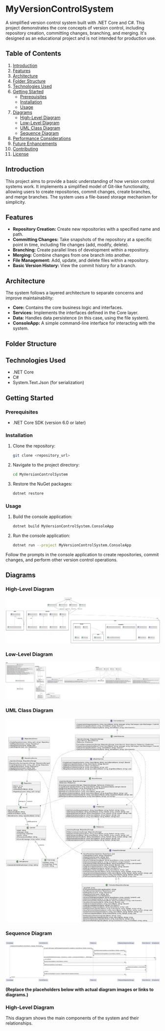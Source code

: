 # MyVersionControlSystem

A simplified version control system built with .NET Core and C#. This project demonstrates the core concepts of version control, including repository creation, committing changes, branching, and merging. It's designed as an educational project and is not intended for production use.

## Table of Contents

1.  [Introduction](#introduction)
2.  [Features](#features)
3.  [Architecture](#architecture)
4.  [Folder Structure](#folder-structure)
5.  [Technologies Used](#technologies-used)
6.  [Getting Started](#getting-started)
    *   [Prerequisites](#prerequisites)
    *   [Installation](#installation)
    *   [Usage](#usage)
7.  [Diagrams](#diagrams)
    *   [High-Level Diagram](#high-level-diagram)
    *   [Low-Level Diagram](#low-level-diagram)
    *   [UML Class Diagram](#uml-class-diagram)
    *   [Sequence Diagram](#sequence-diagram)
8.  [Performance Considerations](#performance-considerations)
9.  [Future Enhancements](#future-enhancements)
10. [Contributing](#contributing)
11. [License](#license)

## Introduction

This project aims to provide a basic understanding of how version control systems work. It implements a simplified model of Git-like functionality, allowing users to create repositories, commit changes, create branches, and merge branches. The system uses a file-based storage mechanism for simplicity.

## Features

*   **Repository Creation:** Create new repositories with a specified name and path.
*   **Committing Changes:**  Take snapshots of the repository at a specific point in time, including file changes (add, modify, delete).
*   **Branching:** Create parallel lines of development within a repository.
*   **Merging:**  Combine changes from one branch into another.
*   **File Management:** Add, update, and delete files within a repository.
*   **Basic Version History:** View the commit history for a branch.

## Architecture

The system follows a layered architecture to separate concerns and improve maintainability:

*   **Core:**  Contains the core business logic and interfaces.
*   **Services:**  Implements the interfaces defined in the Core layer.
*   **Data:**  Handles data persistence (in this case, using the file system).
*   **ConsoleApp:**  A simple command-line interface for interacting with the system.

## Folder Structure

## Technologies Used

*   .NET Core
*   C#
*   System.Text.Json (for serialization)

## Getting Started

### Prerequisites

*   .NET Core SDK (version 6.0 or later)

### Installation

1.  Clone the repository:

    ```bash
    git clone <repository_url>
    ```

2.  Navigate to the project directory:

    ```bash
    cd MyVersionControlSystem
    ```

3.  Restore the NuGet packages:

    ```bash
    dotnet restore
    ```

### Usage

1.  Build the console application:

    ```bash
    dotnet build MyVersionControlSystem.ConsoleApp
    ```

2.  Run the console application:

    ```bash
    dotnet run --project MyVersionControlSystem.ConsoleApp
    ```

Follow the prompts in the console application to create repositories, commit changes, and perform other version control operations.

## Diagrams

### High-Level Diagram

![](high_level_diagram.png)

### Low-Level Diagram

![](low_level_diagram.png)

### UML Class Diagram

![](uml_class_diagram.png)

### Sequence Diagram

![](sequence_diagram_commit.png)

**(Replace the placeholders below with actual diagram images or links to diagrams.)**

### High-Level Diagram

This diagram shows the main components of the system and their relationships.
